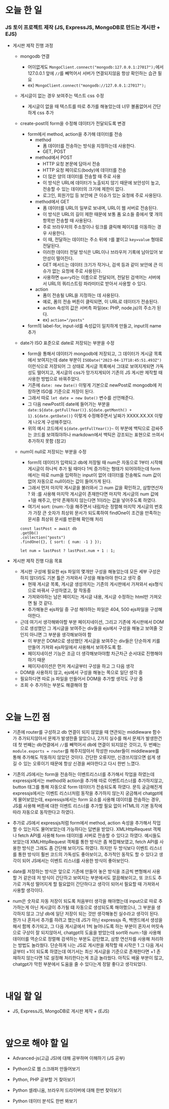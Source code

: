 # 오늘 한 일

### JS 토이 프로젝트 제작 (JS, ExpressJS, MongoDB로 만드는 게시판 + EJS)

- 게시판 제작 진행 과정

  - mongodb 연결
    - 어이없게도 `MongoClient.connect("mongodb:127.0.0.1:27017");`에서 127.0.0.1 앞에 `//`를 빼먹어서 서버가 연결되지않음 항상 확인하는 습관 필요
    - ex) `MongoClient.connect("mongodb://127.0.0.1:27017");`
  - 게시글이 없는 경우 보여주는 텍스트 css 수정
    - 게시글이 없을 때 텍스트를 따로 추가를 해놓았는데 너무 볼품없어서 간단하게 css 추가
  - create-post의 form을 수정해 데이터가 전달되도록 변경
    - form에서 method, action을 추가해 데이터를 전송
      - method
        - 폼 데이터를 전송하는 방식을 지정하는데 사용한다.
        - GET, POST
      - method에서 POST
        - HTTP 요청 본문에 담아서 전송
        - HTTP 요청 페이로드(body)에 데이터를 전송
        - 더 많은 양의 데이터를 전송할 때 주로 사용
        - 이 방식은 URL에 데이터가 노출되지 않기 때문에 보안성이 높고, 전송할 수 있는 데이터의 크기에 제한이 없다.
        - 로그인, 회원가입 등 보안에 큰 이슈가 있는 요청에 주로 사용된다.
      - method에서 GET
        - 폼 데이터를 URL의 일부로 보내며, URL이 웹 서버로 전송된다.
        - 이 방식은 URL의 길이 제한 때문에 보통 폼 요소들 중에서 몇 개의 항목만 전송할 때 사용된다.
        - 주로 브라우저의 주소창이나 링크를 클릭해 페이지를 이동하는 경우 사용한다.
        - 이 때, 전달하는 데이터는 주소 뒤에 `?`를 붙이고 `key=value` 형태로 전달된다.
        - 이러한 데이터 전달 방식은 URL이나 브라우저 기록에 남아있어 보안성이 떨어진다.
        - GET 메서드는 데이터 크기가 작거나, 검색 등과 같이 보안에 큰 이슈가 없는 요청에 주로 사용된다.
        - 사용하면 `query`라는 이름으로 전달되어, 전달된 검색어는 서버에서 URL의 쿼리스트링 파라미터로 받아서 사용할 수 있다.
      - action
        - 폼이 전송될 URL을 지정하는 데 사용된다.
        - 예로, 폼의 전송 버튼이 클릭되면, 이 URL로 데이터가 전송된다.
        - action 속성의 값은 서버측 파일(ex: PHP, node.js)의 주소가 된다.
        - ex) `action="/posts"`
    - form의 label-for, input-id를 속성값이 일치하게 만들고, input의 name 추가
  - date가 ISO 표준으로 date로 저장되는 부분을 수정
    - form을 통해서 데이터가 mongodb에 저장되고, 그 데이터가 게시글 목록에서 보여지는데 date 부분이 `ISODate("2023-04-17T18:45:51.493Z")` 이런식으로 저장되어 그 상태로 게시글 목록에서 그대로 보여지게되면 가독성도 떨어지고, 게시글의 css가 망가지게되어 기존의 JS 게시판 제작할 때 사용한 방법으로 바꿔주었다.
    - 기존에 `date: new Date()` 이렇게 기본으로 newPost로 mongodb에 저장하면 ISO를 기준으로 저장이 된다.
    - 그래서 따로 `let date = new Date()` 변수를 선언해준다.
    - 그 다음 newPost의 date에 들어가는 부분을 `date:${date.getFullYear()}.${date.getMonth() + 1}.${date.getDate()}` 이렇게 수정해주면서 날짜가 XXXX.XX.XX 이렇게 나오게 구성해주었다.
    - 위의 예시 코드에서 `${date.getFullYear()}~` 이 부분에 백틱으로 감싸주는 코드를 보여줘야하나 markdown에서 백틱은 강조되는 표현으로 쓰여서 추가하지 못함 (참고)
  - num이 null로 저장되는 부분을 수정

    - form의 데이터가 입력되고 db에 저장될 때 num은 자동으로 1부터 시작해 게시글이 하나씩 추가 될 때마다 1씩 증가하는 형태가 되어야하는데 form에서는 따로 num을 입력하는 input이 없어 데이터를 전송해도 num 값이 없어 자동으로 null이라는 값이 들어가게 된다.
    - 그래서 먼저 마지막 게시글을 불러와서 그 num 값을 확인하고, 삼항연산자 ? 와 :를 사용해 마지막 게시글이 존재한다면 마지막 게시글의 num 값에 +1을 해주고, 만약 존재하지 않는다면 1이라는 값을 넣어주도록 하였다.
    - 여기서 sort: {num:-1}을 해주면서 내림차순 정렬해 마지막 게시글의 번호가 가장 큰 숫자가 최상위 문서가 되도록하여 findOne이 조건을 만족하는 문서중 최상위 문서를 반환해 확인해 처리

    ```
    const lastPost = await db
    .getDb()
    .collection("posts")
    .findOne({}, { sort: { num: -1 } });

    let num = lastPost ? lastPost.num + 1 : 1;
    ```

- 게시판 제작 진행 다음 목표

  - 게시판 구성에 필요한 ejs 파일의 몇개만 구성을 해놓았는데 모든 세부 구성은 하지 않더라도 기본 틀은 가져와서 구성을 해놓아야 한다고 생각 중
    - 현재 게시글 목록, 게시글 생성까지는 기존의 게시판에서 가져와서 ejs형식으로 바꿔서 구성하였고, 잘 작동중
    - 가져와야하는 남은 페이지는 게시글 내용, 게시글 수정하는 html만 가져오면 될 것 같다.
    - 추가해놓은 ejs파일 중 구성 해야하는 파일은 404, 500 ejs파일을 구성해야한다.
  - 근데 여기서 생각해봐야할 부분 페이지네이션, 그리고 기존에 게시판에서 DOM으로 생성했던 그 게시글을 보여주는 div들을 ejs에서 구성을 해놓고 보여줄 것 인지 아니면 그 부분을 생각해보아야 함
    - 이 부분은 DOM으로 생성했던 게시글을 보여주는 div들은 단순하게 키를 만들어 가져와 ejs파일에서 사용해서 보여주도록 함.
    - 페이지네이션 기능은 조금 더 생각해보아야함 차근차근 순서대로 진행해야하기 때문
    - 페이지네이션은 먼저 게시글부터 구성을 하고 그 다음 생각
  - DOM을 사용하지 않고, ejs에서 구성을 해놓는 쪽으로 일단 생각 중
  - 필요하다면 따로 js 파일을 만들어서 DOM을 추가할 생각도 구상 중
  - 조회 수 추가하는 부분도 해결해야 함

<br />

# 오늘 느낀 점

- 기존에 router를 구성하고 db 연결이 되지 않았을 때 연관되는 middleware 함수가 추가되지않아서 문제가 발생한줄 알았으나, 2가지 실수를 해서 문제가 발생한건데 첫 번째는 db연결에서 `//`를 빼먹어서 db에 연결이 되지않은 것이고, 두 번째는 `module.exports = router`를 해주지않아서 작성한 router들이 middleware를 통해 추가해도 작동하지 않았던 것이다. 간단한 오류지만, 신경쓰지않으면 쉽게 생길 수 있는 오류이기 때문에 항상 신경을 써야한다고 다시 한번 느꼈다.

- 기존의 JS에서는 form을 전송하는 이벤트리스너를 추가해서 작업을 하였는데 expressjs에서는 method와 action을 추가해 따로 이벤트리스너를 추가하지않고, button 태그를 통해 자동으로 form 데이터가 전송되도록 하였다. 문득 궁금해진게 expressjs에서는 이벤트 리스너처럼 동작을 추가하지 않는지 궁금해서 chatgpt에게 물어보았는데, expressjs에서는 form 요소를 사용해 데이터를 전송하는 경우, JS를 사용해 버튼에 대한 이벤트 리스너를 추가할 필요 없이 HTML의 기본 동작에 따라 자동으로 동작한다고 하였다.

- 추가로 JS에서 expressjs처럼 form에서 method, action 속성을 추가해서 작업할 수 있는지도 물어보았는데 가능하다는 답변을 받았다. XMLHttpRequest 객체나 fetch API를 사용해 form 데이터를 서버로 전송할 수 있다고 하였다. 예시들도 보았는데 XMLHttpRequest 객체를 통한 방식은 좀 복잡해보였고, fetch API를 사용한 방식은 그래도 좀 간단해 보이기도 하였다. 하지만 두 방식보다 이벤트 리스너를 통한 방식이 훨씬 코드의 가독성도 좋아보이고, 추가적인 동작도 할 수 있다고 생각이 되어 JS에서는 이벤트 리스너를 사용한 방식이 좋아보인다.

- date를 저장하는 방식은 앞으로 기존에 만들어 놓은 방식을 조금씩 변형해서 사용할 거 같은데 저 방식이 간단하고 보여지는 부분에서도 깔끔해보이고, 또 코드도 추가로 가독성 떨어지게 할 필요없이 간단하다고 생각이 되어서 필요할 때 가져와서 사용할 생각이다.

- num은 숫자로 자동 저장이 되도록 처음부터 생각을 해야했는데 input으로 따로 추가하는게 아닌 게시글이 추가될 떄 자동으로 생성되도록 해야했으나, 그 부분을 생각하지 않고 그냥 db에 일단 저장이 되는 것만 생각해놓친 실수라고 생각이 된다. 뭔가 나 혼자서 추가를 하려고 했는데 JS가 아닌 expressjs 즉, 백엔드에서 생성을 해서 함께 추가되고, 그 다음 게시글에서 1씩 늘어나도록 하는 부분이 혼자서 머릿속으로 구상이 잘 되지않아서, chatgpt의 도움을 받았는데 sort와 num:-1을 사용해 데이터를 역순으로 정렬해 검색하는 부분도 감탄했고, 삼항 연산자를 사용해 처리하는 방법도 놀라웠다. 단순하게 나는 JS로 게시판을 제작할 때 시작은 1 그 다음 게시글부터 +1이 되도록 하였는데 여기서는 최신 게시글을 기준으로 존재한다면 +1 존재하지 않는다면 1로 설정해 처리한다는게 조금 놀라웠다. 아직도 배울 부분이 많고, chatgpt가 막힌 부분에서 도움을 줄 수 있다는게 정말 좋다고 생각되었다.

<br />

# 내일 할 일

- JS, ExpressJS, MongoDB로 게시판 제작 + (EJS)

<br />

# 앞으로 해야 할 일

- Advanced-js(고급 JS)에 대해 공부하며 이해하기 (JS 공부)

- Python으로 웹 스크래퍼 만들어보기

- Python, PHP 공부할 거 찾아보기

- Python 셀레니움, 브라우저 드라이버에 대해 한번 찾아보기

- Python 데이터 분석도 한번 봐보기
